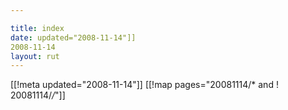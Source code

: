 ```yaml
---

title: index
date: updated="2008-11-14"]]
2008-11-14
layout: rut
---
```


[[!meta updated="2008-11-14"]]
[[!map pages="20081114/* and ! 20081114/*/*"]]
